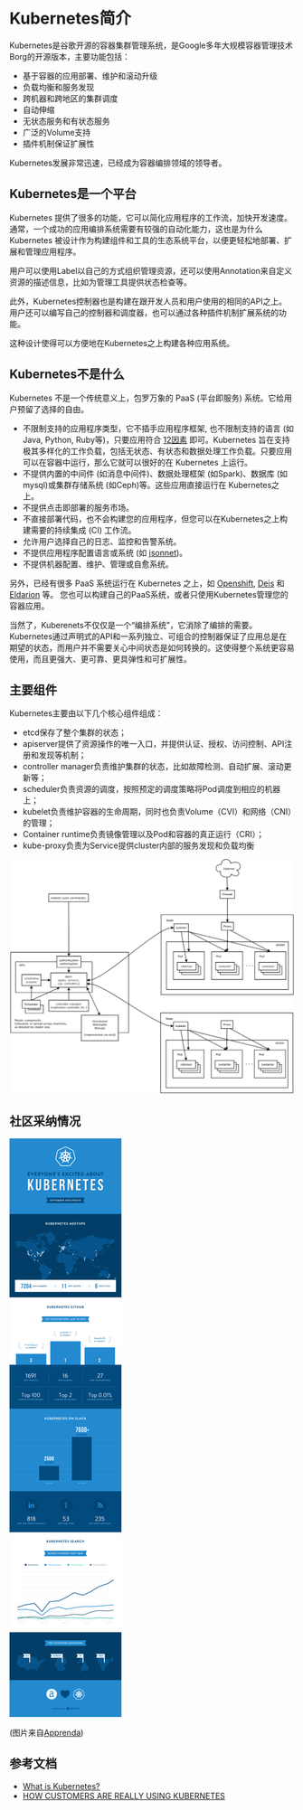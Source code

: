 # Kubernetes简介

Kubernetes是谷歌开源的容器集群管理系统，是Google多年大规模容器管理技术Borg的开源版本，主要功能包括：

- 基于容器的应用部署、维护和滚动升级
- 负载均衡和服务发现
- 跨机器和跨地区的集群调度
- 自动伸缩
- 无状态服务和有状态服务
- 广泛的Volume支持
- 插件机制保证扩展性

Kubernetes发展非常迅速，已经成为容器编排领域的领导者。

## Kubernetes是一个平台

Kubernetes 提供了很多的功能，它可以简化应用程序的工作流，加快开发速度。通常，一个成功的应用编排系统需要有较强的自动化能力，这也是为什么 Kubernetes 被设计作为构建组件和工具的生态系统平台，以便更轻松地部署、扩展和管理应用程序。

用户可以使用Label以自己的方式组织管理资源，还可以使用Annotation来自定义资源的描述信息，比如为管理工具提供状态检查等。

此外，Kubernetes控制器也是构建在跟开发人员和用户使用的相同的API之上。用户还可以编写自己的控制器和调度器，也可以通过各种插件机制扩展系统的功能。

这种设计使得可以方便地在Kubernetes之上构建各种应用系统。

## Kubernetes不是什么

Kubernetes 不是一个传统意义上，包罗万象的 PaaS (平台即服务) 系统。它给用户预留了选择的自由。

- 不限制支持的应用程序类型，它不插手应用程序框架, 也不限制支持的语言 (如Java, Python, Ruby等)，只要应用符合 [12因素](http://12factor.net/) 即可。Kubernetes 旨在支持极其多样化的工作负载，包括无状态、有状态和数据处理工作负载。只要应用可以在容器中运行，那么它就可以很好的在 Kubernetes 上运行。
- 不提供内置的中间件 (如消息中间件)、数据处理框架 (如Spark)、数据库 (如 mysql)或集群存储系统 (如Ceph)等。这些应用直接运行在 Kubernetes之上。
- 不提供点击即部署的服务市场。
- 不直接部署代码，也不会构建您的应用程序，但您可以在Kubernetes之上构建需要的持续集成 (CI) 工作流。
- 允许用户选择自己的日志、监控和告警系统。
- 不提供应用程序配置语言或系统 (如 [jsonnet](https://github.com/google/jsonnet))。
- 不提供机器配置、维护、管理或自愈系统。

另外，已经有很多 PaaS 系统运行在 Kubernetes 之上，如 [Openshift](https://github.com/openshift/origin), [Deis](http://deis.io/) 和 [Eldarion](http://eldarion.cloud/) 等。 您也可以构建自己的PaaS系统，或者只使用Kubernetes管理您的容器应用。

当然了，Kuberenets不仅仅是一个“编排系统”，它消除了编排的需要。Kubernetes通过声明式的API和一系列独立、可组合的控制器保证了应用总是在期望的状态，而用户并不需要关心中间状态是如何转换的。这使得整个系统更容易使用，而且更强大、更可靠、更具弹性和可扩展性。

## 主要组件

Kubernetes主要由以下几个核心组件组成： 

- etcd保存了整个集群的状态；
- apiserver提供了资源操作的唯一入口，并提供认证、授权、访问控制、API注册和发现等机制；
- controller manager负责维护集群的状态，比如故障检测、自动扩展、滚动更新等；
- scheduler负责资源的调度，按照预定的调度策略将Pod调度到相应的机器上；
- kubelet负责维护容器的生命周期，同时也负责Volume（CVI）和网络（CNI）的管理；
- Container runtime负责镜像管理以及Pod和容器的真正运行（CRI）；
- kube-proxy负责为Service提供cluster内部的服务发现和负载均衡

![](architecture.png)



## 社区采纳情况

![](media/infographic_ExcitedAboutKubernetes_Sep.png)

(图片来自[Apprenda](https://apprenda.com/blog/customers-really-using-kubernetes/))

## 参考文档

- [What is Kubernetes?](https://kubernetes.io/docs/concepts/overview/what-is-kubernetes/)
- [HOW CUSTOMERS ARE REALLY USING KUBERNETES](https://apprenda.com/blog/customers-really-using-kubernetes/)

